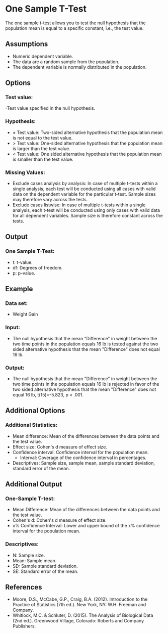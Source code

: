 One Sample T-Test
==========================

The one sample t-test allows you to test the null hypothesis that the population mean is equal to a specific constant, i.e., the test value.

Assumptions
-----------
- Numeric dependent variable.
- The data are a random sample from the population.
- The dependent variable is normally distributed in the population.

Options
-------
### Test value: 
-Test value specified in the null hypothesis.

### Hypothesis:
- &ne; Test value: Two-sided alternative hypothesis that the population mean is not equal to the test value. 
- &gt; Test value: One-sided alternative hypothesis that the population mean is larger than the test value.
- &lt; Test value: One sided alternative hypothesis that the population mean is smaller than the test value. 

### Missing Values:
 - Exclude cases analysis by analysis: In case of multiple t-tests within a single analysis, each test will be conducted using all cases with valid data on the dependent variable for the particular t-test. Sample sizes may therefore vary across the tests.
 - Exclude cases listwise: In case of multiple t-tests within a single analysis, each t-test will be conducted using only cases with valid data for all dependent variables. Sample size is therefore constant across the tests. 
 
Output
-------
### One Sample T-Test:
- t: t-value.
- df: Degrees of freedom.
- p: p-value.

Example
-------

### Data set: 
- Weight Gain

### Input: 
- The null hypothesis that the mean "Difference" in weight between the two time points in the population equals 16 lb is tested against the two sided alternative hypothesis that the mean "Difference" does not equal 16 lb.

### Output: 
- The null hypothesis that the mean "Difference" in weight between the two time points in the population equals 16 lb is rejected in favor of the two sided alternative hypothesis that the mean "Difference" does not equal 16 lb, t(15)=-5.823, p < .001.

Additional Options
-------
### Additional Statistics:
- Mean difference: Mean of the differences between the data points and the test value.
- Effect size: Cohen's d measure of effect size.
- Confidence interval: Confidence interval for the population mean.
  - Interval: Coverage of the confidence interval in percentages.
- Descriptives: Sample size, sample mean, sample standard deviation, standard error of the mean.

Additional Output
-------
### One-Sample T-test:
- Mean Difference: Mean of the differences between the data points and the test value.
- Cohen's d: Cohen's d measure of effect size.
- x% Confidence Interval: Lower and upper bound of the x% confidence interval for the population mean.

### Descriptives:
- N: Sample size.
- Mean: Sample mean. 
- SD: Sample standard deviation.
- SE: Standard error of the mean.

References
-------
 - Moore, D.S., McCabe, G.P., Craig, B.A. (2012). Introduction to the Practice of Statistics (7th ed.). New York, NY: W.H. Freeman and Company.
 - Whitlock, M.C. & Schluter, D. (2015). The Analysis of Biological Data (2nd ed.). Greenwood Village, Colorado: Roberts and Company Publishers.

